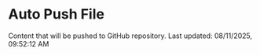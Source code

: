 # Auto Push File

Content that will be pushed to GitHub repository.
Last updated: 08/11/2025, 09:52:12 AM